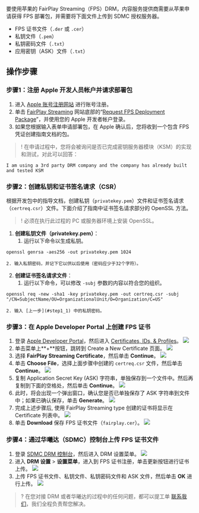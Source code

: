 要使用苹果的 FairPlay Streaming（FPS）DRM，内容服务提供商需要从苹果申请获得 FPS 部署包，并需要将下面文件上传到 SDMC 授权服务器。
- FPS 证书文件（`.der` 或 `.cer`）
- 私钥文件（`.pem`）
- 私钥密码文件（`.txt`）
- 应用密钥（ASK）文件（`.txt`）

## 操作步骤
 [](id:step1)
### 步骤1：注册 Apple 开发人员帐户并请求部署包
1. 进入 [Apple 账号注册网站](https://developer.apple.com/support/enrollment/) 进行账号注册。
2. 单击 [FairPlay Streaming](https://developer.apple.com/streaming/fps/) 网站底部的“[Request FPS Deployment Package](https://developer.apple.com/contact/fps/)”，并使用您的 Apple 开发者帐户登录。
3. 如果您根据输入表单申请部署包，在 Apple 确认后，您将收到一个包含 FPS 凭证创建指南文档的包。

>! 在申请过程中，您将会被询问是否已完成密钥服务器模块（KSM）的实现和测试，对此可以回答：
```
I am using a 3rd party DRM company and the company has already built and tested KSM
```

 [](id:step2)
### 步骤2：创建私钥和证书签名请求（CSR）
根据开发包中的指导文档，创建私钥（`privatekey.pem`）文件和证书签名请求（`certreq.csr`）文件。下面介绍了指南中证书签名请求部分的 OpenSSL 方法。
>! 必须在执行此过程的 PC 或服务器环境上安装 OpenSSL。

1. **创建私钥文件（privatekey.pem）**：
	1. 运行以下命令以生成私钥。[](id:step1_1)
```
openssl genrsa -aes256 -out privatekey.pem 1024
```
	2. 输入私钥密码，并记下它以供以后使用（密码应少于32个字符）。
2. **创建证书签名请求文件**：
	1. 运行以下命令，可以修改 `-subj` 参数的内容以符合您的组织。
```
openssl req -new -sha1 -key privatekey.pem -out certreq.csr -subj "/CN=SubjectName/OU=OrganizationalUnit/O=Organization/C=US"
```
	2. 输入 [上一步](#step1_1) 中的私钥密码。

[](id:step3)
### 步骤3：在 Apple Developer Portal 上创建 FPS 证书
1. 登录 [Apple Developer Portal](https://developer.apple.com/)，然后进入 [Certificates, IDs, & Profiles](https://developer.apple.com/account/ios/certificate/)。
![](https://qcloudimg.tencent-cloud.cn/raw/3c2963e1317986b25f05014042f120de.png)
2. 单击菜单上**+**按钮，跳转到 Create a New Certificate 页面。
![](https://qcloudimg.tencent-cloud.cn/raw/79a02a3d039ae6bfe40144e2d90b0d44.png)
3. 选择 **FairPlay Streaming Certificate**，然后单击 **Continue**。
![](https://qcloudimg.tencent-cloud.cn/raw/fef15cd65ddf3c21752c3b71c37b9b04.png)
4. 单击 **Choose File**，选择上面步骤中创建的 `certreq.csr` 文件，然后单击 **Continue**。
![](https://qcloudimg.tencent-cloud.cn/raw/d179f0554b61453a51e2a6efa83338e9.png)
5. 复制 Application Secret Key (ASK) 字符串，单独保存到一个文件中。然后再复制到下面的空格处，然后单击 **Continue**。
![](https://qcloudimg.tencent-cloud.cn/raw/3a69ea9e79824df5d39213373830c8a2.png)
6. 此时，将会出现一个弹出窗口，确认您是否已单独保存了 ASK 字符串到文件中；如果已确认保存，单击 **Generate**。
![](https://qcloudimg.tencent-cloud.cn/raw/1a9471e089b5224e393b8efecd5a77c7.png)
7. 完成上述步骤后, 使用 FairPlay Streaming type 创建的证书将显示在 Certificate 列表中。
![](https://qcloudimg.tencent-cloud.cn/raw/0a0a4fa58cb43e811b21f34bfa91823e.png)
8. 单击 **Download** 保存 FPS 证书文件（`fairplay.cer`）。
![](https://qcloudimg.tencent-cloud.cn/raw/dcc1be70e6c01658348920c8856ec6c2.png)

[](id:step4)
### 步骤4：通过华曦达（SDMC）控制台上传 FPS 证书文件
1. 登录 [SDMC DRM 控制台](https://www.xmediacloud.com/contact-us/)，然后进入 DRM 设置菜单。
![](https://qcloudimg.tencent-cloud.cn/raw/3147f0f1b675351dfdde217fc5449ceb.png)
2. 进入 **DRM 设置** > **设置菜单**，进入到 FPS 证书注册，单击更新按钮进行证书上传。
![](https://qcloudimg.tencent-cloud.cn/raw/b6e7c92bab1dc0c7efa7b8bbfc179303.png)
3. 上传 FPS 证书文件、私钥文件、私钥密码文件和 ASK 文件，然后单击 **OK** 进行上传。
![](https://qcloudimg.tencent-cloud.cn/raw/c318449d607d21ed74d2aaaa89119f9e.png)


>? 在您对接 DRM 或者华曦达的过程中的任何问题，都可以提工单 [联系我们](https://console.cloud.tencent.com/workorder/category)，我们全程负责帮您解决。
